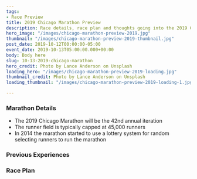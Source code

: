 ```yaml
---
tags:
- Race Preview
title: 2019 Chicago Marathon Preview
description: Race details, race plan and thoughts going into the 2019 Chicago Marathon
hero_image: "/images/chicago-marathon-preview-2019.jpg"
thumbnail: "/images/chicago-marathon-preview-2019-thumbnail.jpg"
post_date: 2019-10-12T00:00:00-05:00
event_date: 2019-10-13T05:00:00.000+00:00
body: Body here
slug: 10-13-2019-chicago-marathon
hero_credit: Photo by Lance Anderson on Unsplash
loading_hero: "/images/chicago-marathon-preview-2019-loading.jpg"
thumbnail_credit: Photo by Lance Anderson on Unsplash
loading_thumbnail: "/images/chicago-marathon-preview-2019-loading-1.jpg"

---
```

### Marathon Details

* The 2019 Chicago Marathon will be the 42nd annual iteration
* The runner field is typically capped at 45,000 runners 
* In 2014 the marathon started to use a lottery system for random selecting runners to run the marathon

### Previous Experiences

### Race Plan